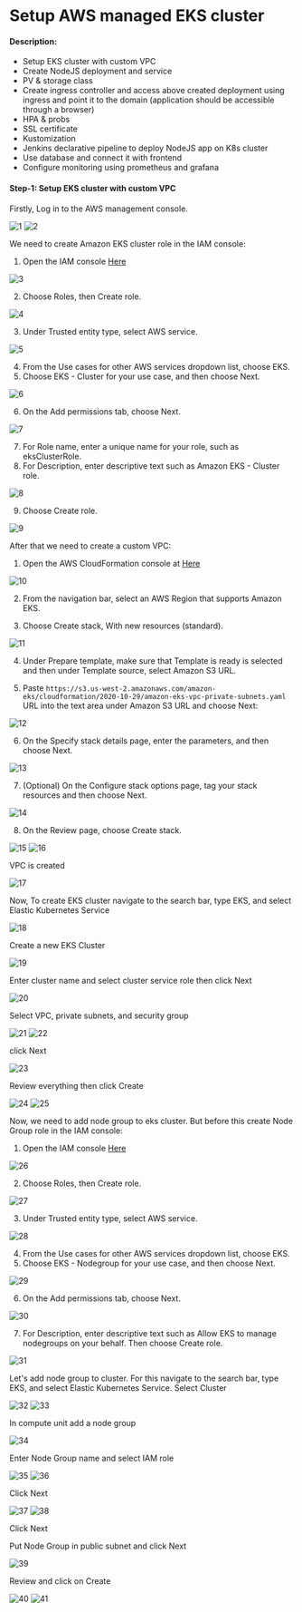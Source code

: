 # Setup AWS managed EKS cluster

#### Description:

- Setup EKS cluster with custom VPC
- Create NodeJS deployment and service
- PV & storage class
- Create ingress controller and access above created deployment using ingress and point it to the domain (application should be accessible through a browser) 
- HPA & probs
- SSL certificate
- Kustomization
- Jenkins declarative pipeline to deploy NodeJS app on K8s cluster
- Use database and connect it with frontend
- Configure monitoring using prometheus and grafana

#### Step-1: Setup EKS cluster with custom VPC

Firstly, Log in to the AWS management console.

![1](https://user-images.githubusercontent.com/74168188/178555843-f062573f-166c-4b06-b947-d2d11da46507.png)
![2](https://user-images.githubusercontent.com/74168188/190071634-bf417dd2-5e8b-4342-b18f-57973ddff4b5.png)

We need to create Amazon EKS cluster role in the IAM console:

1. Open the IAM console [Here](https://console.aws.amazon.com/iam/)

![3](https://user-images.githubusercontent.com/74168188/190069626-c53f0210-d3a5-4567-8d1d-386f3c23dfb0.png)

2. Choose Roles, then Create role.

![4](https://user-images.githubusercontent.com/74168188/190069978-c77df6b4-347a-47cc-8196-795eeb355549.png)

3. Under Trusted entity type, select AWS service.

![5](https://user-images.githubusercontent.com/74168188/190070037-5ac52e08-d5c8-4d15-bdd9-47151e440740.png)

4. From the Use cases for other AWS services dropdown list, choose EKS.
5. Choose EKS - Cluster for your use case, and then choose Next.

![6](https://user-images.githubusercontent.com/74168188/190070109-45d85743-e089-4115-8187-92e3b6e9b7fd.png)

6. On the Add permissions tab, choose Next.

![7](https://user-images.githubusercontent.com/74168188/190070600-b218672a-84b3-4317-9052-70616a74f59f.png)

7. For Role name, enter a unique name for your role, such as eksClusterRole.
8. For Description, enter descriptive text such as Amazon EKS - Cluster role.

![8](https://user-images.githubusercontent.com/74168188/190070704-f9472b3b-ce40-4069-b6c8-3f48d85999a6.png)

9. Choose Create role.

![9](https://user-images.githubusercontent.com/74168188/190070737-1a187b57-293f-4f78-a79e-31b03a033425.png)

After that we need to create a custom VPC:

1. Open the AWS CloudFormation console at [Here](https://console.aws.amazon.com/cloudformation)

![10](https://user-images.githubusercontent.com/74168188/190577122-faab5074-198f-41a0-bb02-bb58355e5a68.png)

2. From the navigation bar, select an AWS Region that supports Amazon EKS.

3. Choose Create stack, With new resources (standard).

![11](https://user-images.githubusercontent.com/74168188/190577298-ceec082f-e19a-45ee-bd85-8bacb1370e47.png)

4. Under Prepare template, make sure that Template is ready is selected and then under Template source, select Amazon S3 URL.

5. Paste ```https://s3.us-west-2.amazonaws.com/amazon-eks/cloudformation/2020-10-29/amazon-eks-vpc-private-subnets.yaml``` URL into the text area under Amazon S3 URL and choose Next:

![12](https://user-images.githubusercontent.com/74168188/190580145-2923aff2-9275-46b9-a91b-34b94acee820.png)

6. On the Specify stack details page, enter the parameters, and then choose Next.

![13](https://user-images.githubusercontent.com/74168188/190580785-408bf0ed-298c-4da6-b353-db6bea224a3a.png)

7. (Optional) On the Configure stack options page, tag your stack resources and then choose Next.

![14](https://user-images.githubusercontent.com/74168188/190581211-824fb385-e443-46c5-b06c-2a75c0483e7a.png)

8. On the Review page, choose Create stack.

![15](https://user-images.githubusercontent.com/74168188/190581466-00fb48df-9dea-416c-9b7d-0e15f4268db6.png)
![16](https://user-images.githubusercontent.com/74168188/190581477-5b44e69a-4faf-4fee-bcd7-17bd86c03894.png)

VPC is created

![17](https://user-images.githubusercontent.com/74168188/190622023-b76a72a9-6df9-4b38-984b-ecb38600654e.png)

Now, To create EKS cluster navigate to the search bar, type EKS, and select Elastic Kubernetes Service

![18](https://user-images.githubusercontent.com/74168188/190082139-6aefde2d-dd88-4efc-ba5e-179b00a78278.png)

Create a new EKS Cluster

![19](https://user-images.githubusercontent.com/74168188/190084760-f9684959-53f1-45ae-bc94-be9b9419965f.png)

Enter cluster name and select cluster service role then click Next

![20](https://user-images.githubusercontent.com/74168188/190085261-8c2e8d2c-de91-4cd2-a444-8d1cf112f9c7.png)

Select VPC, private subnets, and security group

![21](https://user-images.githubusercontent.com/74168188/190622716-8cdbc5ed-429c-46c8-9a0a-6d8047d08020.png)
![22](https://user-images.githubusercontent.com/74168188/190622733-b48e0b96-1507-4832-90cd-30e42a2b43e7.png)

click Next

![23](https://user-images.githubusercontent.com/74168188/190088104-a896b8a9-f018-4df8-8eb5-5e71be4007d7.png)

Review everything then click Create

![24](https://user-images.githubusercontent.com/74168188/190623212-39a20395-0190-4938-9272-fad89cf879af.png)
![25](https://user-images.githubusercontent.com/74168188/190623222-d88f3526-dfe0-40f7-b6d8-66822b66a3e1.png)

Now, we need to add node group to eks cluster. But before this create Node Group role in the IAM console:

1. Open the IAM console [Here](https://console.aws.amazon.com/iam/)

![26](https://user-images.githubusercontent.com/74168188/190069626-c53f0210-d3a5-4567-8d1d-386f3c23dfb0.png)

2. Choose Roles, then Create role.

![27](https://user-images.githubusercontent.com/74168188/190069978-c77df6b4-347a-47cc-8196-795eeb355549.png)

3. Under Trusted entity type, select AWS service.

![28](https://user-images.githubusercontent.com/74168188/190070037-5ac52e08-d5c8-4d15-bdd9-47151e440740.png)

4. From the Use cases for other AWS services dropdown list, choose EKS.
5. Choose EKS - Nodegroup for your use case, and then choose Next.

![29](https://user-images.githubusercontent.com/74168188/190090575-b41181a6-a9d4-4cfd-946d-953980aa1c18.png)

6. On the Add permissions tab, choose Next.

![30](https://user-images.githubusercontent.com/74168188/190090968-832f83ca-7a58-4355-8e68-c1201c218f61.png)

7. For Description, enter descriptive text such as Allow EKS to manage nodegroups on your behalf. Then choose Create role.

![31](https://user-images.githubusercontent.com/74168188/190093021-c1a50d89-c051-4c2b-b7c0-a3b3a43aa18f.png)

Let's add node group to cluster. For this navigate to the search bar, type EKS, and select Elastic Kubernetes Service. Select Cluster

![32](https://user-images.githubusercontent.com/74168188/190403805-6115ed7f-9b9d-48c5-b58f-495036786274.png)
![33](https://user-images.githubusercontent.com/74168188/190403957-64cf01a8-138f-4d76-86ee-08c8d057c4b7.png)

In compute unit add a node group

![34](https://user-images.githubusercontent.com/74168188/190626867-5fb9d78c-f261-4af5-981c-65fe9d38f63c.png)

Enter Node Group name and select IAM role

![35](https://user-images.githubusercontent.com/74168188/190627157-0d43bed6-84ff-4e70-a44a-39a10ae35561.png)
![36](https://user-images.githubusercontent.com/74168188/190627166-5bd14dad-bd4b-40a7-a21b-8386a197e1fa.png)


Click Next

![37](https://user-images.githubusercontent.com/74168188/190406344-c440e520-dd7e-43d3-ab10-872cbee8401e.png)
![38](https://user-images.githubusercontent.com/74168188/190406361-a65c59e3-fd87-45ed-a2d9-ac954566a83e.png)

Click Next

Put Node Group in public subnet and click Next

![39](https://user-images.githubusercontent.com/74168188/190407092-06ed66a8-53af-4931-b324-c405ee98edba.png)

Review and click on Create

![40](https://user-images.githubusercontent.com/74168188/190567498-9763890a-d1ba-41fd-834b-5cbca3f15ad4.png)
![41](https://user-images.githubusercontent.com/74168188/190567508-d01f40bb-1c27-41a6-b606-d68ec7f075bc.png)
